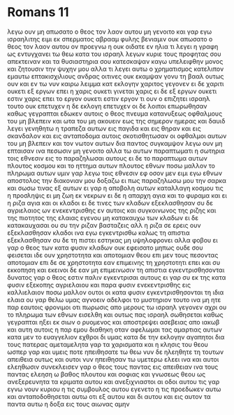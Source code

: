 # Romans 11
λεγω ουν μη απωσατο ο θεος τον λαον αυτου μη γενοιτο και γαρ εγω ισραηλιτης ειμι εκ σπερματος αβρααμ φυλης βενιαμιν
ουκ απωσατο ο θεος τον λαον αυτου ον προεγνω η ουκ οιδατε εν ηλια τι λεγει η γραφη ως εντυγχανει τω θεω κατα του ισραηλ λεγων
κυριε τους προφητας σου απεκτειναν και τα θυσιαστηρια σου κατεσκαψαν καγω υπελειφθην μονος και ζητουσιν την ψυχην μου
αλλα τι λεγει αυτω ο χρηματισμος κατελιπον εμαυτω επτακισχιλιους ανδρας οιτινες ουκ εκαμψαν γονυ τη βααλ
ουτως ουν και εν τω νυν καιρω λειμμα κατ εκλογην χαριτος γεγονεν
ει δε χαριτι ουκετι εξ εργων επει η χαρις ουκετι γινεται χαρις ει δε εξ εργων ουκετι εστιν χαρις επει το εργον ουκετι εστιν εργον
τι ουν ο επιζητει ισραηλ τουτο ουκ επετυχεν η δε εκλογη επετυχεν οι δε λοιποι επωρωθησαν
καθως γεγραπται εδωκεν αυτοις ο θεος πνευμα κατανυξεως οφθαλμους του μη βλεπειν και ωτα του μη ακουειν εως της σημερον ημερας
και δαυιδ λεγει γενηθητω η τραπεζα αυτων εις παγιδα και εις θηραν και εις σκανδαλον και εις ανταποδομα αυτοις
σκοτισθητωσαν οι οφθαλμοι αυτων του μη βλεπειν και τον νωτον αυτων δια παντος συγκαμψον
λεγω ουν μη επταισαν ινα πεσωσιν μη γενοιτο αλλα τω αυτων παραπτωματι η σωτηρια τοις εθνεσιν εις το παραζηλωσαι αυτους
ει δε το παραπτωμα αυτων πλουτος κοσμου και το ηττημα αυτων πλουτος εθνων ποσω μαλλον το πληρωμα αυτων
υμιν γαρ λεγω τοις εθνεσιν εφ οσον μεν ειμι εγω εθνων αποστολος την διακονιαν μου δοξαζω
ει πως παραζηλωσω μου την σαρκα και σωσω τινας εξ αυτων
ει γαρ η αποβολη αυτων καταλλαγη κοσμου τις η προσληψις ει μη ζωη εκ νεκρων
ει δε η απαρχη αγια και το φυραμα και ει η ριζα αγια και οι κλαδοι
ει δε τινες των κλαδων εξεκλασθησαν συ δε αγριελαιος ων ενεκεντρισθης εν αυτοις και συγκοινωνος της ριζης και της πιοτητος της ελαιας εγενου
μη κατακαυχω των κλαδων ει δε κατακαυχασαι ου συ την ριζαν βασταζεις αλλ η ριζα σε
ερεις ουν εξεκλασθησαν κλαδοι ινα εγω εγκεντρισθω
καλως τη απιστια εξεκλασθησαν συ δε τη πιστει εστηκας μη υψηλοφρονει αλλα φοβου
ει γαρ ο θεος των κατα φυσιν κλαδων ουκ εφεισατο μηπως ουδε σου φεισεται 
ιδε ουν χρηστοτητα και αποτομιαν θεου επι μεν τους πεσοντας αποτομιαν επι δε σε χρηστοτητα εαν επιμεινης τη χρηστοτητι επει και συ εκκοπηση
και εκεινοι δε εαν μη επιμεινωσιν τη απιστια εγκεντρισθησονται δυνατος γαρ ο θεος εστιν παλιν εγκεντρισαι αυτους
ει γαρ συ εκ της κατα φυσιν εξεκοπης αγριελαιου και παρα φυσιν ενεκεντρισθης εις καλλιελαιον ποσω μαλλον ουτοι οι κατα φυσιν εγκεντρισθησονται τη ιδια ελαια
ου γαρ θελω υμας αγνοειν αδελφοι το μυστηριον τουτο ινα μη ητε παρ εαυτοις φρονιμοι οτι πωρωσις απο μερους τω ισραηλ γεγονεν αχρι ου το πληρωμα των εθνων εισελθη
και ουτως πας ισραηλ σωθησεται καθως γεγραπται ηξει εκ σιων ο ρυομενος και αποστρεψει ασεβειας απο ιακωβ
και αυτη αυτοις η παρ εμου διαθηκη οταν αφελωμαι τας αμαρτιας αυτων
κατα μεν το ευαγγελιον εχθροι δι υμας κατα δε την εκλογην αγαπητοι δια τους πατερας
αμεταμελητα γαρ τα χαρισματα και η κλησις του θεου
ωσπερ γαρ και υμεις ποτε ηπειθησατε τω θεω νυν δε ηλεηθητε τη τουτων απειθεια
ουτως και ουτοι νυν ηπειθησαν τω υμετερω ελεει ινα και αυτοι ελεηθωσιν 
συνεκλεισεν γαρ ο θεος τους παντας εις απειθειαν ινα τους παντας ελεηση 
ω βαθος πλουτου και σοφιας και γνωσεως θεου ως ανεξερευνητα τα κριματα αυτου και ανεξιχνιαστοι αι οδοι αυτου
τις γαρ εγνω νουν κυριου η τις συμβουλος αυτου εγενετο
η τις προεδωκεν αυτω και ανταποδοθησεται αυτω
οτι εξ αυτου και δι αυτου και εις αυτον τα παντα αυτω η δοξα εις τους αιωνας αμην
